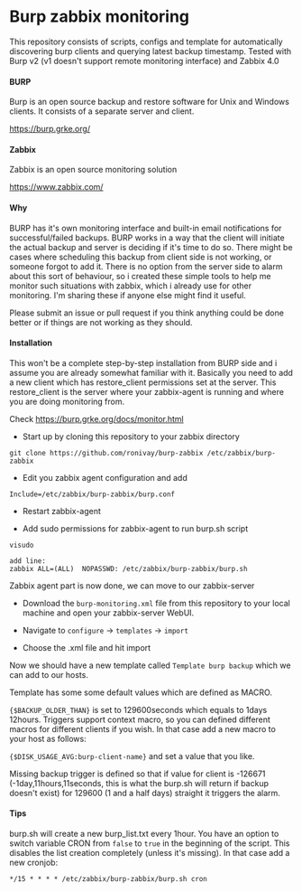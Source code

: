 # Burp zabbix monitoring

This repository consists of scripts, configs and template for automatically discovering burp clients and querying latest backup timestamp. Tested with Burp v2 (v1 doesn't support remote monitoring interface) and Zabbix 4.0

#### BURP

Burp is an open source backup and restore software for Unix and Windows clients. It consists of a separate server and client.

https://burp.grke.org/

#### Zabbix

Zabbix is an open source monitoring solution

https://www.zabbix.com/

#### Why

BURP has it's own monitoring interface and built-in email notifications for successful/failed backups. BURP works in a way that the client will initiate the actual backup and server is deciding if it's time to do so. There might be cases where scheduling this backup from client side is not working, or someone forgot to add it. There is no option from the server side to alarm about this sort of behaviour, so i created these simple tools to help me monitor such situations with zabbix, which i already use for other monitoring. I'm sharing these if anyone else might find it useful.

Please submit an issue or pull request if you think anything could be done better or if things are not working as they should.

#### Installation

This won't be a complete step-by-step installation from BURP side and i assume you are already somewhat familiar with it. Basically you need to add a new client which has restore_client permissions set at the server. This restore_client is the server where your zabbix-agent is running and where you are doing monitoring from.

Check https://burp.grke.org/docs/monitor.html

- Start up by cloning this repository to your zabbix directory
```
git clone https://github.com/ronivay/burp-zabbix /etc/zabbix/burp-zabbix
```
- Edit you zabbix agent configuration and add
```
Include=/etc/zabbix/burp-zabbix/burp.conf
```
- Restart zabbix-agent

- Add sudo permissions for zabbix-agent to run burp.sh script
```
visudo

add line:
zabbix ALL=(ALL)  NOPASSWD: /etc/zabbix/burp-zabbix/burp.sh
```
Zabbix agent part is now done, we can move to our zabbix-server

* Download the `burp-monitoring.xml` file from this repository to your local machine and open your zabbix-server WebUI. 

* Navigate to `configure` -> `templates` -> `import`

* Choose the .xml file and hit import

Now we should have a new template called `Template burp backup` which we can add to our hosts.

Template has some some default values which are defined as MACRO.

`{$BACKUP_OLDER_THAN}` is set to 129600seconds which equals to 1days 12hours. Triggers support context macro, so you can defined different macros for different clients if you wish. In that case add a new macro to your host as follows:

`{$DISK_USAGE_AVG:burp-client-name}` and set a value that you like.

Missing backup trigger is defined so that if value for client is -126671 (-1day,11hours,11seconds, this is what the burp.sh will return if backup doesn't exist) for 129600 (1 and a half days) straight it triggers the alarm.

#### Tips

burp.sh will create a new burp_list.txt every 1hour. You have an option to switch variable CRON from `false` to `true` in the beginning of the script. This disables the list creation completely (unless it's missing). In that case add a new cronjob:

```
*/15 * * * * /etc/zabbix/burp-zabbix/burp.sh cron
```



